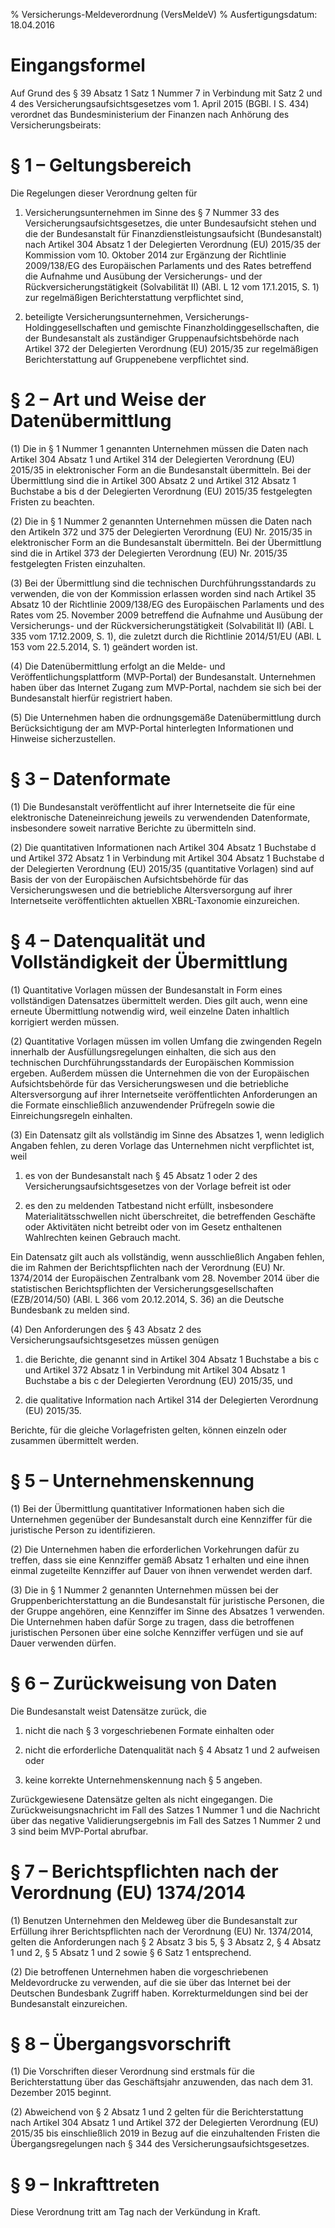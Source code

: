 % Versicherungs-Meldeverordnung  (VersMeldeV)
% Ausfertigungsdatum: 18.04.2016
 
# Eingangsformel

Auf Grund des § 39 Absatz 1 Satz 1 Nummer 7 in Verbindung mit Satz 2 und 4 des Versicherungsaufsichtsgesetzes vom 1. April 2015 (BGBl. I S. 434) verordnet das Bundesministerium der Finanzen nach Anhörung des Versicherungsbeirats:

# § 1 – Geltungsbereich

Die Regelungen dieser Verordnung gelten für

1. Versicherungsunternehmen im Sinne des § 7 Nummer 33 des Versicherungsaufsichtsgesetzes, die unter Bundesaufsicht stehen und die der Bundesanstalt für Finanzdienstleistungsaufsicht (Bundesanstalt) nach Artikel 304 Absatz 1 der Delegierten Verordnung (EU) 2015/35 der Kommission vom 10. Oktober 2014 zur Ergänzung der Richtlinie 2009/138/EG des Europäischen Parlaments und des Rates betreffend die Aufnahme und Ausübung der Versicherungs- und der Rückversicherungstätigkeit (Solvabilität II) (ABl. L 12 vom 17.1.2015, S. 1) zur regelmäßigen Berichterstattung verpflichtet sind,

2. beteiligte Versicherungsunternehmen, Versicherungs-Holdinggesellschaften und gemischte Finanzholdinggesellschaften, die der Bundesanstalt als zuständiger Gruppenaufsichtsbehörde nach Artikel 372 der Delegierten Verordnung (EU) 2015/35 zur regelmäßigen Berichterstattung auf Gruppenebene verpflichtet sind.

# § 2 – Art und Weise der Datenübermittlung

(1) Die in § 1 Nummer 1 genannten Unternehmen müssen die Daten nach Artikel 304 Absatz 1 und Artikel 314 der Delegierten Verordnung (EU) 2015/35 in elektronischer Form an die Bundesanstalt übermitteln. Bei der Übermittlung sind die in Artikel 300 Absatz 2 und Artikel 312 Absatz 1 Buchstabe a bis d der Delegierten Verordnung (EU) 2015/35 festgelegten Fristen zu beachten.

(2) Die in § 1 Nummer 2 genannten Unternehmen müssen die Daten nach den Artikeln 372 und 375 der Delegierten Verordnung (EU) Nr. 2015/35 in elektronischer Form an die Bundesanstalt übermitteln. Bei der Übermittlung sind die in Artikel 373 der Delegierten Verordnung (EU) Nr. 2015/35 festgelegten Fristen einzuhalten.

(3) Bei der Übermittlung sind die technischen Durchführungsstandards zu verwenden, die von der Kommission erlassen worden sind nach Artikel 35 Absatz 10 der Richtlinie 2009/138/EG des Europäischen Parlaments und des Rates vom 25. November 2009 betreffend die Aufnahme und Ausübung der Versicherungs- und der Rückversicherungstätigkeit (Solvabilität II) (ABl. L 335 vom 17.12.2009, S. 1), die zuletzt durch die Richtlinie 2014/51/EU (ABl. L 153 vom 22.5.2014, S. 1) geändert worden ist.

(4) Die Datenübermittlung erfolgt an die Melde- und Veröffentlichungsplattform (MVP-Portal) der Bundesanstalt. Unternehmen haben über das Internet Zugang zum MVP-Portal, nachdem sie sich bei der Bundesanstalt hierfür registriert haben.

(5) Die Unternehmen haben die ordnungsgemäße Datenübermittlung durch Berücksichtigung der am MVP-Portal hinterlegten Informationen und Hinweise sicherzustellen.

# § 3 – Datenformate

(1) Die Bundesanstalt veröffentlicht auf ihrer Internetseite die für eine elektronische Dateneinreichung jeweils zu verwendenden Datenformate, insbesondere soweit narrative Berichte zu übermitteln sind.

(2) Die quantitativen Informationen nach Artikel 304 Absatz 1 Buchstabe d und Artikel 372 Absatz 1 in Verbindung mit Artikel 304 Absatz 1 Buchstabe d der Delegierten Verordnung (EU) 2015/35 (quantitative Vorlagen) sind auf Basis der von der Europäischen Aufsichtsbehörde für das Versicherungswesen und die betriebliche Altersversorgung auf ihrer Internetseite veröffentlichten aktuellen XBRL-Taxonomie einzureichen.

# § 4 – Datenqualität und Vollständigkeit der Übermittlung

(1) Quantitative Vorlagen müssen der Bundesanstalt in Form eines vollständigen Datensatzes übermittelt werden. Dies gilt auch, wenn eine erneute Übermittlung notwendig wird, weil einzelne Daten inhaltlich korrigiert werden müssen.

(2) Quantitative Vorlagen müssen im vollen Umfang die zwingenden Regeln innerhalb der Ausfüllungsregelungen einhalten, die sich aus den technischen Durchführungsstandards der Europäischen Kommission ergeben. Außerdem müssen die Unternehmen die von der Europäischen Aufsichtsbehörde für das Versicherungswesen und die betriebliche Altersversorgung auf ihrer Internetseite veröffentlichten Anforderungen an die Formate einschließlich anzuwendender Prüfregeln sowie die Einreichungsregeln einhalten.

(3) Ein Datensatz gilt als vollständig im Sinne des Absatzes 1, wenn lediglich Angaben fehlen, zu deren Vorlage das Unternehmen nicht verpflichtet ist, weil

1. es von der Bundesanstalt nach § 45 Absatz 1 oder 2 des Versicherungsaufsichtsgesetzes von der Vorlage befreit ist oder

2. es den zu meldenden Tatbestand nicht erfüllt, insbesondere Materialitätsschwellen nicht überschreitet, die betreffenden Geschäfte oder Aktivitäten nicht betreibt oder von im Gesetz enthaltenen Wahlrechten keinen Gebrauch macht.

Ein Datensatz gilt auch als vollständig, wenn ausschließlich Angaben fehlen, die im Rahmen der Berichtspflichten nach der Verordnung (EU) Nr. 1374/2014 der Europäischen Zentralbank vom 28. November 2014 über die statistischen Berichtspflichten der Versicherungsgesellschaften (EZB/2014/50) (ABl. L 366 vom 20.12.2014, S. 36) an die Deutsche Bundesbank zu melden sind.

(4) Den Anforderungen des § 43 Absatz 2 des Versicherungsaufsichtsgesetzes müssen genügen

1. die Berichte, die genannt sind in Artikel 304 Absatz 1 Buchstabe a bis c und Artikel 372 Absatz 1 in Verbindung mit Artikel 304 Absatz 1 Buchstabe a bis c der Delegierten Verordnung (EU) 2015/35, und

2. die qualitative Information nach Artikel 314 der Delegierten Verordnung (EU) 2015/35.

Berichte, für die gleiche Vorlagefristen gelten, können einzeln oder zusammen übermittelt werden.

# § 5 – Unternehmenskennung

(1) Bei der Übermittlung quantitativer Informationen haben sich die Unternehmen gegenüber der Bundesanstalt durch eine Kennziffer für die juristische Person zu identifizieren.

(2) Die Unternehmen haben die erforderlichen Vorkehrungen dafür zu treffen, dass sie eine Kennziffer gemäß Absatz 1 erhalten und eine ihnen einmal zugeteilte Kennziffer auf Dauer von ihnen verwendet werden darf.

(3) Die in § 1 Nummer 2 genannten Unternehmen müssen bei der Gruppenberichterstattung an die Bundesanstalt für juristische Personen, die der Gruppe angehören, eine Kennziffer im Sinne des Absatzes 1 verwenden. Die Unternehmen haben dafür Sorge zu tragen, dass die betroffenen juristischen Personen über eine solche Kennziffer verfügen und sie auf Dauer verwenden dürfen.

# § 6 – Zurückweisung von Daten

Die Bundesanstalt weist Datensätze zurück, die

1. nicht die nach § 3 vorgeschriebenen Formate einhalten oder

2. nicht die erforderliche Datenqualität nach § 4 Absatz 1 und 2 aufweisen oder

3. keine korrekte Unternehmenskennung nach § 5 angeben.

Zurückgewiesene Datensätze gelten als nicht eingegangen. Die Zurückweisungsnachricht im Fall des Satzes 1 Nummer 1 und die Nachricht über das negative Validierungsergebnis im Fall des Satzes 1 Nummer 2 und 3 sind beim MVP-Portal abrufbar.

# § 7 – Berichtspflichten nach der Verordnung (EU) 1374/2014

(1) Benutzen Unternehmen den Meldeweg über die Bundesanstalt zur Erfüllung ihrer Berichtspflichten nach der Verordnung (EU) Nr. 1374/2014, gelten die Anforderungen nach § 2 Absatz 3 bis 5, § 3 Absatz 2, § 4 Absatz 1 und 2, § 5 Absatz 1 und 2 sowie § 6 Satz 1 entsprechend.

(2) Die betroffenen Unternehmen haben die vorgeschriebenen Meldevordrucke zu verwenden, auf die sie über das Internet bei der Deutschen Bundesbank Zugriff haben. Korrekturmeldungen sind bei der Bundesanstalt einzureichen.

# § 8 – Übergangsvorschrift

(1) Die Vorschriften dieser Verordnung sind erstmals für die Berichterstattung über das Geschäftsjahr anzuwenden, das nach dem 31. Dezember 2015 beginnt.

(2) Abweichend von § 2 Absatz 1 und 2 gelten für die Berichterstattung nach Artikel 304 Absatz 1 und Artikel 372 der Delegierten Verordnung (EU) 2015/35 bis einschließlich 2019 in Bezug auf die einzuhaltenden Fristen die Übergangsregelungen nach § 344 des Versicherungsaufsichtsgesetzes.

# § 9 – Inkrafttreten

Diese Verordnung tritt am Tag nach der Verkündung in Kraft.
